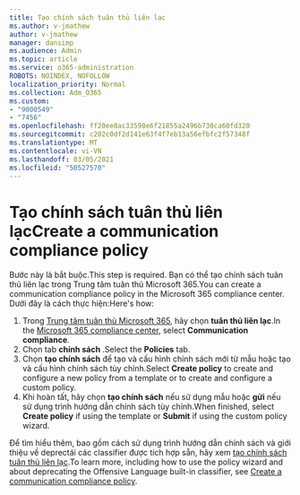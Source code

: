 ```yaml
---
title: Tạo chính sách tuân thủ liên lạc
ms.author: v-jmathew
author: v-jmathew
manager: dansimp
ms.audience: Admin
ms.topic: article
ms.service: o365-administration
ROBOTS: NOINDEX, NOFOLLOW
localization_priority: Normal
ms.collection: Adm_O365
ms.custom:
- "9000549"
- "7456"
ms.openlocfilehash: ff20ee8ac33598e6f21855a2496b730ca60fd320
ms.sourcegitcommit: c202c0df2d141e63f4f7eb13a56efbfc2f57348f
ms.translationtype: MT
ms.contentlocale: vi-VN
ms.lasthandoff: 03/05/2021
ms.locfileid: "50527570"
---
```

# <a name="create-a-communication-compliance-policy"></a><span data-ttu-id="73dc2-102">Tạo chính sách tuân thủ liên lạc</span><span class="sxs-lookup"><span data-stu-id="73dc2-102">Create a communication compliance policy</span></span>

<span data-ttu-id="73dc2-103">Bước này là bắt buộc.</span><span class="sxs-lookup"><span data-stu-id="73dc2-103">This step is required.</span></span> <span data-ttu-id="73dc2-104">Bạn có thể tạo chính sách tuân thủ liên lạc trong Trung tâm tuân thủ Microsoft 365.</span><span class="sxs-lookup"><span data-stu-id="73dc2-104">You can create a communication compliance policy in the Microsoft 365 compliance center.</span></span> <span data-ttu-id="73dc2-105">Dưới đây là cách thực hiện:</span><span class="sxs-lookup"><span data-stu-id="73dc2-105">Here's how:</span></span>

1. <span data-ttu-id="73dc2-106">Trong [Trung tâm tuân thủ Microsoft 365](https://go.microsoft.com/fwlink/?linkid=2130502), hãy chọn **tuân thủ liên lạc**.</span><span class="sxs-lookup"><span data-stu-id="73dc2-106">In the [Microsoft 365 compliance center](https://go.microsoft.com/fwlink/?linkid=2130502), select **Communication compliance**.</span></span>
2. <span data-ttu-id="73dc2-107">Chọn tab **chính sách** .</span><span class="sxs-lookup"><span data-stu-id="73dc2-107">Select the **Policies** tab.</span></span>
3. <span data-ttu-id="73dc2-108">Chọn **tạo chính sách** để tạo và cấu hình chính sách mới từ mẫu hoặc tạo và cấu hình chính sách tùy chỉnh.</span><span class="sxs-lookup"><span data-stu-id="73dc2-108">Select **Create policy** to create and configure a new policy from a template or to create and configure a custom policy.</span></span>
4. <span data-ttu-id="73dc2-109">Khi hoàn tất, hãy chọn **tạo chính sách** nếu sử dụng mẫu hoặc **gửi** nếu sử dụng trình hướng dẫn chính sách tùy chỉnh.</span><span class="sxs-lookup"><span data-stu-id="73dc2-109">When finished, select **Create policy** if using the template or **Submit** if using the custom policy wizard.</span></span>

<span data-ttu-id="73dc2-110">Để tìm hiểu thêm, bao gồm cách sử dụng trình hướng dẫn chính sách và giới thiệu về deprectái các classifier được tích hợp sẵn, hãy xem [tạo chính sách tuân thủ liên lạc](https://go.microsoft.com/fwlink/?linkid=2129079).</span><span class="sxs-lookup"><span data-stu-id="73dc2-110">To learn more, including how to use the policy wizard and about deprecating the Offensive Language built-in classifier, see [Create a communication compliance policy](https://go.microsoft.com/fwlink/?linkid=2129079).</span></span>

